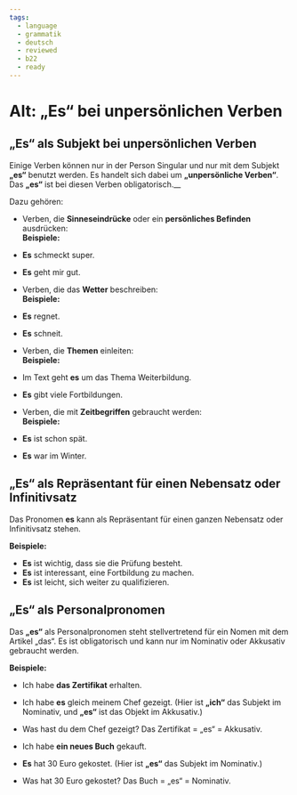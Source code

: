 ```yaml
---
tags:
  - language
  - grammatik
  - deutsch
  - reviewed
  - b22
  - ready
---
```


# Alt: „Es“ bei unpersönlichen Verben

## „Es“ als Subjekt bei unpersönlichen Verben

Einige Verben können nur in der Person Singular und nur mit dem Subjekt __„es“__ benutzt werden. Es handelt sich dabei um __„unpersönliche Verben“__. Das __„es“__ ist bei diesen Verben obligatorisch.__
  
Dazu gehören:

- Verben, die __Sinneseindrücke__ oder ein __persönliches Befinden__ ausdrücken:  
  __Beispiele:__  
- __Es__ schmeckt super.  
- __Es__ geht mir gut.

- Verben, die das __Wetter__ beschreiben:  
  __Beispiele:__  
- __Es__ regnet.  
- __Es__ schneit.

- Verben, die __Themen__ einleiten:  
  __Beispiele:__  
- Im Text geht __es__ um das Thema Weiterbildung.  
- __Es__ gibt viele Fortbildungen.

- Verben, die mit __Zeitbegriffen__ gebraucht werden:  
  __Beispiele:__  
- __Es__ ist schon spät.  
- __Es__ war im Winter.

## „Es“ als Repräsentant für einen Nebensatz oder Infinitivsatz

Das Pronomen __es__ kann als Repräsentant für einen ganzen Nebensatz oder Infinitivsatz stehen.  
  
__Beispiele:__  

- __Es__ ist wichtig, dass sie die Prüfung besteht.  
- __Es__ ist interessant, eine Fortbildung zu machen.  
- __Es__ ist leicht, sich weiter zu qualifizieren.

## „Es“ als Personalpronomen

Das __„es“__ als Personalpronomen steht stellvertretend für ein Nomen mit dem Artikel „das“. Es ist obligatorisch und kann nur im Nominativ oder Akkusativ gebraucht werden.  
  
__Beispiele:__

- Ich habe __das Zertifikat__ erhalten.  
- Ich habe __es__ gleich meinem Chef gezeigt. (Hier ist __„ich“__ das Subjekt im Nominativ, und __„es“__ ist das Objekt im Akkusativ.)  
- Was hast du dem Chef gezeigt? Das Zertifikat = „es“ = Akkusativ.

- Ich habe __ein neues Buch__ gekauft.  
- __Es__ hat 30 Euro gekostet. (Hier ist __„es“__ das Subjekt im Nominativ.)  
- Was hat 30 Euro gekostet? Das Buch = „es“ = Nominativ.
